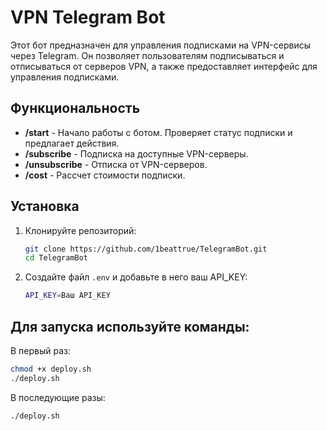 # VPN Telegram Bot

Этот бот предназначен для управления подписками на VPN-сервисы через Telegram. Он позволяет пользователям подписываться и отписываться от серверов VPN, а также предоставляет интерфейс для управления подписками.

## Функциональность

- **/start** - Начало работы с ботом. Проверяет статус подписки и предлагает действия.
- **/subscribe** - Подписка на доступные VPN-серверы.
- **/unsubscribe** - Отписка от VPN-серверов.
- **/cost** - Рассчет стоимости подписки.

## Установка

1. Клонируйте репозиторий:

   ```sh
   git clone https://github.com/1beattrue/TelegramBot.git
   cd TelegramBot
   ```

2. Создайте файл `.env` и добавьте в него ваш API_KEY:

   ```sh
   API_KEY=Ваш API_KEY
   ```

## Для запуска используйте команды:

В первый раз:

```sh
chmod +x deploy.sh
./deploy.sh
```

В последующие разы:

```sh
./deploy.sh
```
